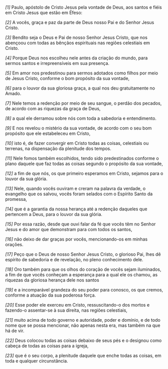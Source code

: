 *[1]* Paulo, apóstolo de Cristo Jesus pela vontade de Deus, aos santos e fiéis em Cristo Jesus que estão em Éfeso:

*[2]* A vocês, graça e paz da parte de Deus nosso Pai e do Senhor Jesus Cristo.

*[3]* Bendito seja o Deus e Pai de nosso Senhor Jesus Cristo, que nos abençoou com todas as bênçãos espirituais nas regiões celestiais em Cristo.

*[4]* Porque Deus nos escolheu nele antes da criação do mundo, para sermos santos e irrepreensíveis em sua presença.

*[5]* Em amor nos predestinou para sermos adotados como filhos por meio de Jesus Cristo, conforme o bom propósito da sua vontade,

*[6]* para o louvor da sua gloriosa graça, a qual nos deu gratuitamente no Amado.

*[7]* Nele temos a redenção por meio de seu sangue, o perdão dos pecados, de acordo com as riquezas da graça de Deus,

*[8]* a qual ele derramou sobre nós com toda a sabedoria e entendimento.

*[9]* E nos revelou o mistério da sua vontade, de acordo com o seu bom propósito que ele estabeleceu em Cristo,

*[10]* isto é, de fazer convergir em Cristo todas as coisas, celestiais ou terrenas, na dispensação da plenitude dos tempos.

*[11]* Nele fomos também escolhidos, tendo sido predestinados conforme o plano daquele que faz todas as coisas segundo o propósito da sua vontade,

*[12]* a fim de que nós, os que primeiro esperamos em Cristo, sejamos para o louvor da sua glória.

*[13]* Nele, quando vocês ouviram e creram na palavra da verdade, o evangelho que os salvou, vocês foram selados com o Espírito Santo da promessa,

*[14]* que é a garantia da nossa herança até a redenção daqueles que pertencem a Deus, para o louvor da sua glória.

*[15]* Por essa razão, desde que ouvi falar da fé que vocês têm no Senhor Jesus e do amor que demonstram para com todos os santos,

*[16]* não deixo de dar graças por vocês, mencionando-os em minhas orações.

*[17]* Peço que o Deus de nosso Senhor Jesus Cristo, o glorioso Pai, lhes dê espírito de sabedoria e de revelação, no pleno conhecimento dele.

*[18]* Oro também para que os olhos do coração de vocês sejam iluminados, a fim de que vocês conheçam a esperança para a qual ele os chamou, as riquezas da gloriosa herança dele nos santos

*[19]* e a incomparável grandeza do seu poder para conosco, os que cremos, conforme a atuação da sua poderosa força.

*[20]* Esse poder ele exerceu em Cristo, ressuscitando-o dos mortos e fazendo-o assentar-se à sua direita, nas regiões celestiais,

*[21]* muito acima de todo governo e autoridade, poder e domínio, e de todo nome que se possa mencionar, não apenas nesta era, mas também na que há de vir.

*[22]* Deus colocou todas as coisas debaixo de seus pés e o designou como cabeça de todas as coisas para a igreja,

*[23]* que é o seu corpo, a plenitude daquele que enche todas as coisas, em toda e qualquer circunstância.

